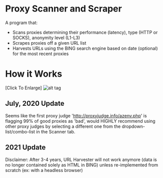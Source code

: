 # Proxy Scanner and Scraper

A program that:
 - Scans proxies determining their performance (latency), type (HTTP or SOCKS), anonymity level (L1-L3)
 - Scrapes proxies off a given URL list
 - Harvests URLs using the BING search engine based on date (optional) for the most recent proxies 


# How it Works
[Click To Enlarge]
![alt tag](https://raw.githubusercontent.com/jpxue/Proxy_Toolkit_Scan-Scrape/master/how_it_works.png)

## July, 2020 Update
Seems like the first proxy judge 'http://proxyjudge.info/azenv.php' is flagging 99% of good proxies as 'bad', would HIGHLY recommend using other proxy judges by selecting a different one from the dropdown-list/combo-list in the Scanner tab. 

## 2021 Update
Disclaimer: After 3-4 years, URL Harvester will not work anymore (data is no longer contained solely as HTML in BING) unless re-implemented from scratch (ex: with a headless browser)
